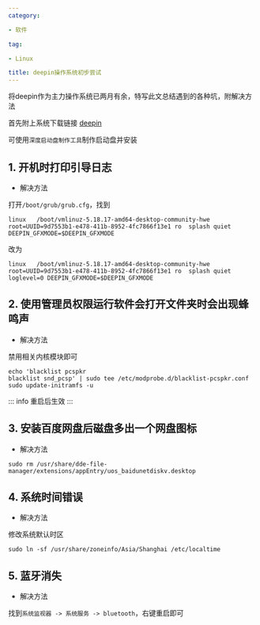 ```yaml
---
category:

- 软件

tag:

- Linux

title: deepin操作系统初步尝试
---
```

将deepin作为主力操作系统已两月有余，特写此文总结遇到的各种坑，附解决方法
<!-- more -->
首先附上系统下载链接
[deepin](https://www.deepin.org/zh/download/)

可使用`深度启动盘制作工具`制作启动盘并安装

## 1. 开机时打印引导日志

- 解决方法

打开`/boot/grub/grub.cfg`，找到
```
linux	/boot/vmlinuz-5.18.17-amd64-desktop-community-hwe root=UUID=9d7553b1-e478-411b-8952-4fc7866f13e1 ro  splash quiet DEEPIN_GFXMODE=$DEEPIN_GFXMODE
```
改为
```
linux	/boot/vmlinuz-5.18.17-amd64-desktop-community-hwe root=UUID=9d7553b1-e478-411b-8952-4fc7866f13e1 ro  splash quiet loglevel=0 DEEPIN_GFXMODE=$DEEPIN_GFXMODE
```


## 2. 使用管理员权限运行软件会打开文件夹时会出现蜂鸣声

- 解决方法

禁用相关内核模块即可
```shell
echo 'blacklist pcspkr
blacklist snd_pcsp' | sudo tee /etc/modprobe.d/blacklist-pcspkr.conf
sudo update-initramfs -u
```
::: info
重启后生效
:::


## 3. 安装百度网盘后磁盘多出一个网盘图标

- 解决方法

```shell
sudo rm /usr/share/dde-file-manager/extensions/appEntry/uos_baidunetdiskv.desktop
```


## 4. 系统时间错误

- 解决方法

修改系统默认时区
```shell
sudo ln -sf /usr/share/zoneinfo/Asia/Shanghai /etc/localtime
```


## 5. 蓝牙消失

- 解决方法

找到`系统监视器 -> 系统服务 -> bluetooth`，右键重启即可